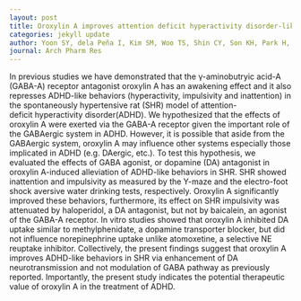 ```yaml
---
layout: post
title: Oroxylin A improves attention deficit hyperactivity disorder-like behaviors in the spontaneously hypertensive rat and inhibits reuptake of dopamine in vitro
categories: jekyll update
author: Yoon SY, dela Peña I, Kim SM, Woo TS, Shin CY, Son KH, Park H, Lee YS, Ryu JH, Jin M, Kim KM, Cheong JH
journal: Arch Pharm Res
---
```


In previous studies we have demonstrated that the γ-aminobutryic acid-A (GABA-A) receptor antagonist oroxylin A has an awakening effect and it also represses ADHD-like behaviors (hyperactivity, impulsivity and inattention) in the spontaneously hypertensive rat (SHR) model of attention-deficit hyperactivity disorder(ADHD). We hypothesized that the effects of oroxylin A were exerted via the GABA-A receptor given the important role of the GABAergic system in ADHD. However, it is possible that aside from the GABAergic system, oroxylin A may influence other systems especially those implicated in ADHD (e.g. DAergic, etc.). To test this hypothesis, we evaluated the effects of GABA agonist, or dopamine (DA) antagonist in oroxylin A-induced alleviation of ADHD-like behaviors in SHR. SHR showed inattention and impulsivity as measured by the Y-maze and the electro-foot shock aversive water drinking tests, respectively. Oroxylin A significantly improved these behaviors, furthermore, its effect on SHR impulsivity was attenuated by haloperidol, a DA antagonist, but not by baicalein, an agonist of the GABA-A receptor. In vitro studies showed that oroxylin A inhibited DA uptake similar to methylphenidate, a dopamine transporter blocker, but did not influence norepinephrine uptake unlike atomoxetine, a selective NE reuptake inhibitor. Collectively, the present findings suggest that oroxylin A improves ADHD-like behaviors in SHR via enhancement of DA neurotransmission and not modulation of GABA pathway as previously reported. Importantly, the present study indicates the potential therapeutic value of oroxylin A in the treatment of ADHD.